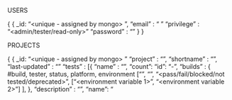 USERS

{
	{
		_id: “<unique - assigned by mongo> ”,
		“email” : “<valid email address> ”
		“privilege” : “<admin/tester/read-only>”
		“password” : “<string>”
	}
}



PROJECTS

{
	{
		_id: “<unique - assigned by mongo> ”
		“project” : “<unique project name>”,
		“shortname” : “<unique project shortname>”,
		“last-updated” : “<time updated>”
		“tests” :	[{
			“name” : “<test case name>”,
			“count”: <test count>
			“id”: “<shortname>-<count>”,
			“builds” : {				#build, tester, status, platform, environment
				[“<build>”, “<tester>”, “<pass/fail/blocked/not tested/deprecated>”,  [“<environment variable 1>”, “<environment variable 2>”] ],
			},
			“description” : “<description of test case>”,
			“name”: “<title of test case>”
			“steps”: [
				“<first step>”,
				“<second step>”,
				“<etc>”
			],
			“last-updated” : Time.now
		}]
	}
}
